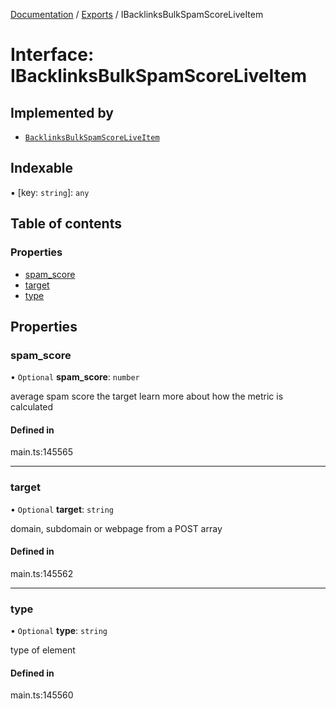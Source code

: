 [Documentation](../README.md) / [Exports](../modules.md) / IBacklinksBulkSpamScoreLiveItem

# Interface: IBacklinksBulkSpamScoreLiveItem

## Implemented by

- [`BacklinksBulkSpamScoreLiveItem`](../classes/BacklinksBulkSpamScoreLiveItem.md)

## Indexable

▪ [key: `string`]: `any`

## Table of contents

### Properties

- [spam\_score](IBacklinksBulkSpamScoreLiveItem.md#spam_score)
- [target](IBacklinksBulkSpamScoreLiveItem.md#target)
- [type](IBacklinksBulkSpamScoreLiveItem.md#type)

## Properties

### spam\_score

• `Optional` **spam\_score**: `number`

average spam score the target
learn more about how the metric is calculated

#### Defined in

main.ts:145565

___

### target

• `Optional` **target**: `string`

domain, subdomain or webpage from a POST array

#### Defined in

main.ts:145562

___

### type

• `Optional` **type**: `string`

type of element

#### Defined in

main.ts:145560
